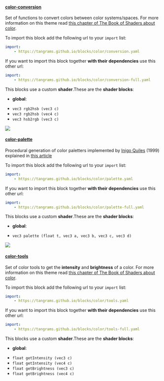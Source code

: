 

#### [color-conversion](http://tangrams.github.io/blocks/#color-conversion) <a href="https://github.com/tangrams/blocks/blob/gh-pages/color/conversion.yaml" target="_blank"><i class="fa fa-github" aria-hidden="true"></i></a>

Set of functions to convert colors between color systems/spaces.
For more information on this theme read [this chapter of The Book of Shaders about color](http://thebookofshaders.com/06/).



To import this block add the following url to your `import` list:

```yaml
import:
    - https://tangrams.github.io/blocks/color/conversion.yaml
```




If you want to import this block together **with their dependencies** use this other url:

```yaml
import:
    - https://tangrams.github.io/blocks/color/conversion-full.yaml
```


This blocks use a custom **shader**.These are the **shader blocks**:

- **global**:
 + `vec3 rgb2hsb (vec3 c) `
 + `vec3 rgb2hsb (vec4 c) `
 + `vec3 hsb2rgb (vec3 c) `

![](https://mapzen.com/common/styleguide/images/divider/compass-red.png)


#### [color-palette](http://tangrams.github.io/blocks/#color-palette) <a href="https://github.com/tangrams/blocks/blob/gh-pages/color/palette.yaml" target="_blank"><i class="fa fa-github" aria-hidden="true"></i></a>

Procedural generation of color paletters implemented by [Inigo Quiles](https://twitter.com/iquilezles) (1999) explained in [this article](http://www.iquilezles.org/www/articles/palettes/palettes.htm)



To import this block add the following url to your `import` list:

```yaml
import:
    - https://tangrams.github.io/blocks/color/palette.yaml
```




If you want to import this block together **with their dependencies** use this other url:

```yaml
import:
    - https://tangrams.github.io/blocks/color/palette-full.yaml
```


This blocks use a custom **shader**.These are the **shader blocks**:

- **global**:
 + `vec3 palette (float t, vec3 a, vec3 b, vec3 c, vec3 d) `

![](https://mapzen.com/common/styleguide/images/divider/compass-red.png)


#### [color-tools](http://tangrams.github.io/blocks/#color-tools) <a href="https://github.com/tangrams/blocks/blob/gh-pages/color/tools.yaml" target="_blank"><i class="fa fa-github" aria-hidden="true"></i></a>

Set of color tools to get the **intensity** and **brightness** of a color.
For more information on this theme read [this chapter of The Book of Shaders about color](http://thebookofshaders.com/06/).



To import this block add the following url to your `import` list:

```yaml
import:
    - https://tangrams.github.io/blocks/color/tools.yaml
```




If you want to import this block together **with their dependencies** use this other url:

```yaml
import:
    - https://tangrams.github.io/blocks/color/tools-full.yaml
```


This blocks use a custom **shader**.These are the **shader blocks**:

- **global**:
 + `float getIntensity (vec3 c) `
 + `float getIntensity (vec4 c) `
 + `float getBrightness (vec3 c) `
 + `float getBrightness (vec4 c) `
